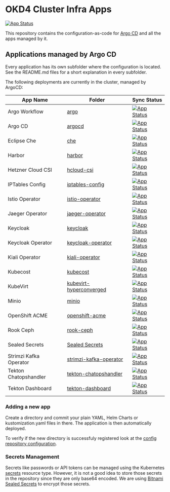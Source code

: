 # OKD4 Cluster Infra Apps

[![App Status](https://argocd.baloise.dev/api/badge?name=okd4-cluster-infra-apps-apps)](https://argocd.baloise.dev/applications/okd4-cluster-infra-apps-apps)

This repository contains the configuration-as-code for [Argo CD](https://argoproj.github.io/argo-cd/) and all the apps managed by it.

## Applications managed by Argo CD
Every application has its own subfolder where the configuration is located. See the README.md files for a short explanation in every subfolder.

The following deployments are currently in the cluster, managed by ArgoCD:

| App Name              | Folder                                        | Sync Status                         |
| --------------------- | --------------------------------------------- | ------------------------------------| 
| Argo Workflow         |[argo](.disabled/argo)                                        |[![App Status](https://argocd.baloise.dev/api/badge?name=argo)](https://argocd.baloise.dev/applications/argo)|
| Argo CD               |[argocd](argocd)                                    |[![App Status](https://argocd.baloise.dev/api/badge?name=argocd)](https://argocd.baloise.dev/applications/argocd)|
| Eclipse Che           |[che](.disabled/che)                                          |[![App Status](https://argocd.baloise.dev/api/badge?name=che)](https://argocd.baloise.dev/applications/che)|
| Harbor                |[harbor](.disabled/harbor)                                    |[![App Status](https://argocd.baloise.dev/api/badge?name=harbor)](https://argocd.baloise.dev/applications/argocd)|
| Hetzner Cloud CSI     |[hcloud-csi](.disabled/hcloud-csi)                            |[![App Status](https://argocd.baloise.dev/api/badge?name=hcloud-csi)](https://argocd.baloise.dev/applications/hcloud-csi)|
| IPTables Config       |[iptables-config](.disabled/iptables-config)                  |[![App Status](https://argocd.baloise.dev/api/badge?name=iptables-config)](https://argocd.baloise.dev/applications/iptables-config)|
| Istio Operator        |[istio-operator](.disabled/istio-operator)                    |[![App Status](https://argocd.baloise.dev/api/badge?name=istio-operator)](https://argocd.baloise.dev/applications/istio-operator)|
| Jaeger Operator       |[jaeger-operator](.disabled/jaeger-operator)                  |[![App Status](https://argocd.baloise.dev/api/badge?name=jaeger-operator)](https://argocd.baloise.dev/applications/jaeger-operator)|
| Keycloak              |[keycloak](.disabled/keycloak)                                |[![App Status](https://argocd.baloise.dev/api/badge?name=keycloak)](https://argocd.baloise.dev/applications/keycloak)|
| Keycloak Operator     |[keycloak-operator](.disabled/keycloak-operator)              |[![App Status](https://argocd.baloise.dev/api/badge?name=keycloak-operator)](https://argocd.baloise.dev/applications/keycloak-operator)|
| Kiali Operator        |[kiali-operator](.disabled/kiali-operator)                    |[![App Status](https://argocd.baloise.dev/api/badge?name=kiali-operator)](https://argocd.baloise.dev/applications/kiali-operator)|
| Kubecost              |[kubecost](.disabled/kubecost)                                |[![App Status](https://argocd.baloise.dev/api/badge?name=kubecost)](https://argocd.baloise.dev/applications/kubecost)|
| KubeVirt              |[kubevirt-hyperconverged](.disabled/kubevirt-hyperconverged)  |[![App Status](https://argocd.baloise.dev/api/badge?name=kubevirt-hyperconverged)](https://argocd.baloise.dev/applications/kubevirt-hyperconverged)|
| Minio                 |[minio](.disabled/minio)                                      |[![App Status](https://argocd.baloise.dev/api/badge?name=minio)](https://argocd.baloise.dev/applications/minio)|
| OpenShift ACME        |[openshift-acme](.disabled/openshift-acme)                    |[![App Status](https://argocd.baloise.dev/api/badge?name=openshift-acme)](https://argocd.baloise.dev/applications/openshift-acme)|
| Rook Ceph             |[rook-ceph](.disabled/rook-ceph)                              |[![App Status](https://argocd.baloise.dev/api/badge?name=rook-ceph)](https://argocd.baloise.dev/applications/rook-ceph)|
| Sealed Secrets        |[Sealed Secrets](.disabled/sealed-secrets)                    |[![App Status](https://argocd.baloise.dev/api/badge?name=sealed-secrets)](https://argocd.baloise.dev/applications/sealed-secrets)|
| Strimzi Kafka Operator|[strimzi-kafka-operator](.disabled/strimzi-kafka-operator)    |[![App Status](https://argocd.baloise.dev/api/badge?name=strimzi-kafka-operator)](https://argocd.baloise.dev/applications/strimzi-kafka-operator)|
| Tekton Chatopshandler |[tekton-chatopshandler](tekton-chatopshandler)      |[![App Status](https://argocd.baloise.dev/api/badge?name=tekton-chatopshandler)](https://argocd.baloise.dev/applications/tekton-chatopshandler)|
| Tekton Dashboard      |[tekton-dashboard](tekton-dashboard)                |[![App Status](https://argocd.baloise.dev/api/badge?name=tekton-dashboard)](https://argocd.baloise.dev/applications/tekton-dashboard)|
  
### Adding a new app
Create a directory and commit your plain YAML, Helm Charts or kustomization.yaml files in there. The application is then automatically deployed.

To verify if the new directory is successfuly registered look at the [config repository configuration](https://github.com/baloise-incubator/okd4-apps-root-config/blob/master/apps/okd4-cluster-infra-apps.yaml#L24).

### Secrets Management
Secrets like passwords or API tokens can be managed using the Kubernetes [secrets](https://kubernetes.io/docs/concepts/configuration/secret/) resource type. However, it is not a good idea to store those secrets in the repository since they are only base64 encoded. We are using [Bitnami Sealed Secrets](.disabled/sealed-secrets) to encrypt those secrets.


